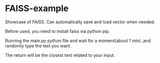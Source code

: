 # FAISS-example
Showcase of FAISS. Can automatically save and load vector when needed.

Before used, you need to install faiss via python pip.

Running the main.py python file and wait for a moment(about 1 min)
,and randomly type the text you want.

The return will be the closest text related to your input.
